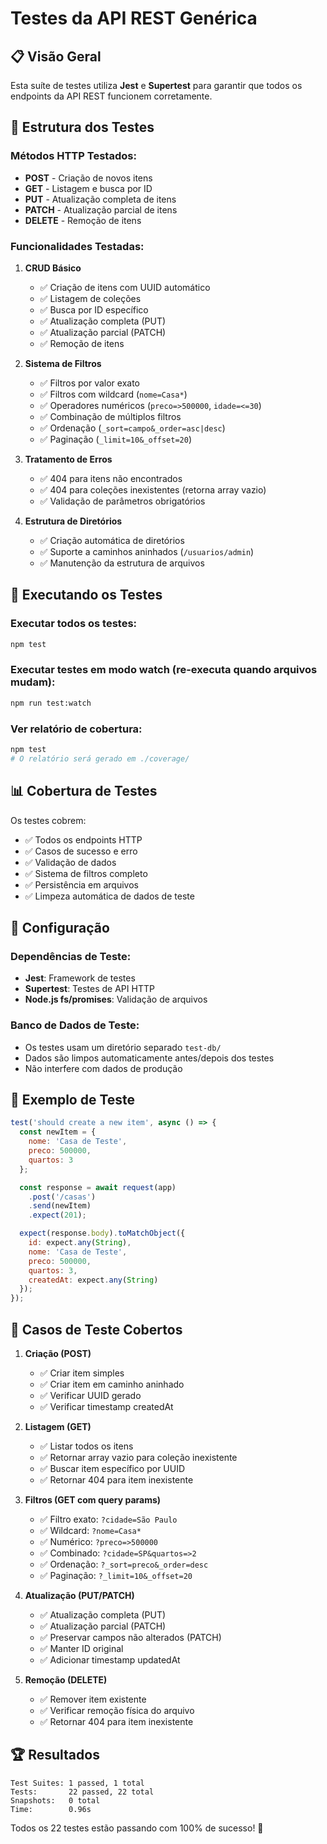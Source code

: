 # Testes da API REST Genérica

## 📋 Visão Geral

Esta suíte de testes utiliza **Jest** e **Supertest** para garantir que todos os endpoints da API REST funcionem corretamente.

## 🧪 Estrutura dos Testes

### Métodos HTTP Testados:

- **POST** - Criação de novos itens
- **GET** - Listagem e busca por ID
- **PUT** - Atualização completa de itens
- **PATCH** - Atualização parcial de itens  
- **DELETE** - Remoção de itens

### Funcionalidades Testadas:

1. **CRUD Básico**
   - ✅ Criação de itens com UUID automático
   - ✅ Listagem de coleções
   - ✅ Busca por ID específico
   - ✅ Atualização completa (PUT)
   - ✅ Atualização parcial (PATCH)
   - ✅ Remoção de itens

2. **Sistema de Filtros**
   - ✅ Filtros por valor exato
   - ✅ Filtros com wildcard (`nome=Casa*`)
   - ✅ Operadores numéricos (`preco=>500000`, `idade=<=30`)
   - ✅ Combinação de múltiplos filtros
   - ✅ Ordenação (`_sort=campo&_order=asc|desc`)
   - ✅ Paginação (`_limit=10&_offset=20`)

3. **Tratamento de Erros**
   - ✅ 404 para itens não encontrados
   - ✅ 404 para coleções inexistentes (retorna array vazio)
   - ✅ Validação de parâmetros obrigatórios

4. **Estrutura de Diretórios**
   - ✅ Criação automática de diretórios
   - ✅ Suporte a caminhos aninhados (`/usuarios/admin`)
   - ✅ Manutenção da estrutura de arquivos

## 🚀 Executando os Testes

### Executar todos os testes:
```bash
npm test
```

### Executar testes em modo watch (re-executa quando arquivos mudam):
```bash
npm run test:watch
```

### Ver relatório de cobertura:
```bash
npm test
# O relatório será gerado em ./coverage/
```

## 📊 Cobertura de Testes

Os testes cobrem:
- ✅ Todos os endpoints HTTP
- ✅ Casos de sucesso e erro
- ✅ Validação de dados
- ✅ Sistema de filtros completo
- ✅ Persistência em arquivos
- ✅ Limpeza automática de dados de teste

## 🔧 Configuração

### Dependências de Teste:
- **Jest**: Framework de testes
- **Supertest**: Testes de API HTTP
- **Node.js fs/promises**: Validação de arquivos

### Banco de Dados de Teste:
- Os testes usam um diretório separado `test-db/` 
- Dados são limpos automaticamente antes/depois dos testes
- Não interfere com dados de produção

## 📝 Exemplo de Teste

```javascript
test('should create a new item', async () => {
  const newItem = {
    nome: 'Casa de Teste',
    preco: 500000,
    quartos: 3
  };

  const response = await request(app)
    .post('/casas')
    .send(newItem)
    .expect(201);

  expect(response.body).toMatchObject({
    id: expect.any(String),
    nome: 'Casa de Teste',
    preco: 500000,
    quartos: 3,
    createdAt: expect.any(String)
  });
});
```

## 🎯 Casos de Teste Cobertos

1. **Criação (POST)**
   - ✅ Criar item simples
   - ✅ Criar item em caminho aninhado
   - ✅ Verificar UUID gerado
   - ✅ Verificar timestamp createdAt

2. **Listagem (GET)**
   - ✅ Listar todos os itens
   - ✅ Retornar array vazio para coleção inexistente
   - ✅ Buscar item específico por UUID
   - ✅ Retornar 404 para item inexistente

3. **Filtros (GET com query params)**
   - ✅ Filtro exato: `?cidade=São Paulo`
   - ✅ Wildcard: `?nome=Casa*`
   - ✅ Numérico: `?preco=>500000`
   - ✅ Combinado: `?cidade=SP&quartos=>2`
   - ✅ Ordenação: `?_sort=preco&_order=desc`
   - ✅ Paginação: `?_limit=10&_offset=20`

4. **Atualização (PUT/PATCH)**
   - ✅ Atualização completa (PUT)
   - ✅ Atualização parcial (PATCH)
   - ✅ Preservar campos não alterados (PATCH)
   - ✅ Manter ID original
   - ✅ Adicionar timestamp updatedAt

5. **Remoção (DELETE)**
   - ✅ Remover item existente
   - ✅ Verificar remoção física do arquivo
   - ✅ Retornar 404 para item inexistente

## 🏆 Resultados

```
Test Suites: 1 passed, 1 total
Tests:       22 passed, 22 total
Snapshots:   0 total
Time:        0.96s
```

Todos os 22 testes estão passando com 100% de sucesso! 🎉
